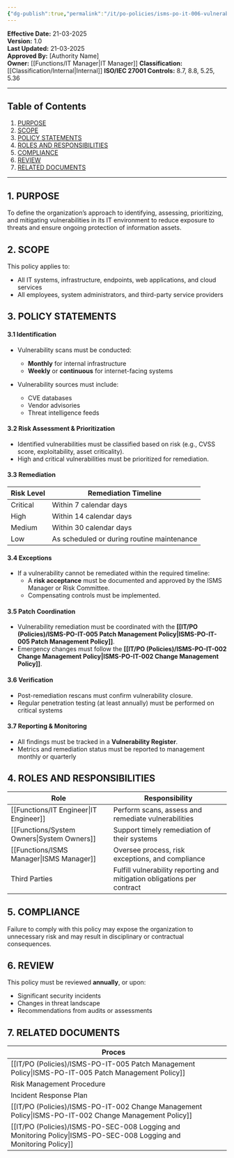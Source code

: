 ```yaml
---
{"dg-publish":true,"permalink":"/it/po-policies/isms-po-it-006-vulnerability-management-policy/","tags":["policy","vulnerability"],"noteIcon":"default"}
---
```


 **Effective Date:** 21-03-2025  
**Version:** 1.0  
**Last Updated:** 21-03-2025  
**Approved By:** [Authority Name]  
**Owner:** [[Functions/IT Manager\|IT Manager]]
**Classification:** [[Classification/Internal\|Internal]]
**ISO/IEC 27001 Controls:** 8.7, 8.8, 5.25, 5.36

---
## **Table of Contents**  
1. [PURPOSE](#purpose)  
2. [SCOPE](#scope)  
3. [POLICY STATEMENTS](#policy-statement)  
4. [ROLES AND RESPONSIBILITIES](#roles-and-responsibilities)  
5. [COMPLIANCE](#compliance)  
6. [REVIEW](#revies)  
7. [RELATED DOCUMENTS](#related-documents)  

---
## **1. PURPOSE**  
To define the organization’s approach to identifying, assessing, prioritizing, and mitigating vulnerabilities in its IT environment to reduce exposure to threats and ensure ongoing protection of information assets.
## **2. SCOPE**
This policy applies to:
- All IT systems, infrastructure, endpoints, web applications, and cloud services
- All employees, system administrators, and third-party service providers
 
## **3. POLICY STATEMENTS** 
#### 3.1 Identification
- Vulnerability scans must be conducted:
    - **Monthly** for internal infrastructure
    - **Weekly** or **continuous** for internet-facing systems
        
- Vulnerability sources must include:
    - CVE databases
    - Vendor advisories
    - Threat intelligence feeds
#### 3.2 Risk Assessment & Prioritization
- Identified vulnerabilities must be classified based on risk (e.g., CVSS score, exploitability, asset criticality).
- High and critical vulnerabilities must be prioritized for remediation.
#### 3.3 Remediation

| Risk Level | Remediation Timeline                       |
| ---------- | ------------------------------------------ |
| Critical   | Within 7 calendar days                     |
| High       | Within 14 calendar days                    |
| Medium     | Within 30 calendar days                    |
| Low        | As scheduled or during routine maintenance |
#### 3.4 Exceptions
- If a vulnerability cannot be remediated within the required timeline:
    - A **risk acceptance** must be documented and approved by the ISMS Manager or Risk Committee.
    - Compensating controls must be implemented.

#### 3.5 Patch Coordination
- Vulnerability remediation must be coordinated with the **[[IT/PO (Policies)/ISMS-PO-IT-005 Patch Management Policy\|ISMS-PO-IT-005 Patch Management Policy]]**.
- Emergency changes must follow the **[[IT/PO (Policies)/ISMS-PO-IT-002 Change Management Policy\|ISMS-PO-IT-002 Change Management Policy]]**.
#### 3.6 Verification
- Post-remediation rescans must confirm vulnerability closure.
- Regular penetration testing (at least annually) must be performed on critical systems
#### 3.7 Reporting & Monitoring
- All findings must be tracked in a **Vulnerability Register**.
- Metrics and remediation status must be reported to management monthly or quarterly

## **4. ROLES AND RESPONSIBILITIES**

| **Role**          | **Responsibility**                                                      |
| ----------------- | ----------------------------------------------------------------------- |
| [[Functions/IT Engineer\|IT Engineer]]   | Perform scans, assess and remediate vulnerabilities                     |
| [[Functions/System Owners\|System Owners]] | Support timely remediation of their systems                             |
| [[Functions/ISMS Manager\|ISMS Manager]]  | Oversee process, risk exceptions, and compliance                        |
| Third Parties     | Fulfill vulnerability reporting and mitigation obligations per contract |

## **5. COMPLIANCE**  
Failure to comply with this policy may expose the organization to unnecessary risk and may result in disciplinary or contractual consequences.
## **6. REVIEW**  
This policy must be reviewed **annually**, or upon:
- Significant security incidents
- Changes in threat landscape
- Recommendations from audits or assessments 

## **7. RELATED DOCUMENTS**  

| Proces                                            |     |
| ------------------------------------------------- | --- |
| [[IT/PO (Policies)/ISMS-PO-IT-005 Patch Management Policy\|ISMS-PO-IT-005 Patch Management Policy]]         |     |
| Risk Management Procedure                         |     |
| Incident Response Plan                            |     |
| [[IT/PO (Policies)/ISMS-PO-IT-002 Change Management Policy\|ISMS-PO-IT-002 Change Management Policy]]       |     |
| [[IT/PO (Policies)/ISMS-PO-SEC-008 Logging and Monitoring Policy\|ISMS-PO-SEC-008 Logging and Monitoring Policy]] |     |










